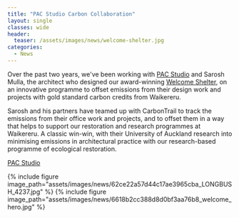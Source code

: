 ```yaml
---
title: "PAC Studio Carbon Collaboration"
layout: single
classes: wide
header:
  teaser: /assets/images/news/welcome-shelter.jpg
categories:
  - News
---
```


Over the past two years, we've been working with [PAC Studio](https://www.pacstudio.nz/) and Sarosh Mulla, the architect who designed our award-winning [Welcome Shelter](https://www.pacstudio.nz/project/waikereru-welcome-shelter), on an innovative programme to offset emissions from their design work and projects with gold standard carbon credits from Waikereru.

Sarosh and his partners have teamed up with CarbonTrail to track the emissions from their office work and projects, and to offset them in a way that helps to support our restoration and research programmes at Waikereru.  A classic win-win, with their University of Auckland research into minimising emissions in architectural practice with our research-based programme of ecological restoration.

[PAC Studio](https://www.pacstudio.nz/)

{% include figure image_path="assets/images/news/62ce22a57d44c17ae3965cba_LONGBUSH_4237.jpg" %}
{% include figure image_path="assets/images/news/6618b2cc388d8d0bf3aa76b8_welcome_hero.jpg" %}
